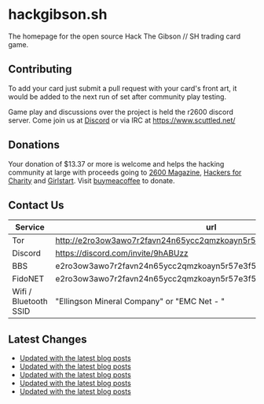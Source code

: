 # hackgibson.sh
The homepage for the open source Hack The Gibson // SH trading card game.


## Contributing

To add your card just submit a pull request with your card's front art, it would be added to the next run of set after community play testing.

Game play and discussions over the project is held the r2600 discord server. Come join us at [Discord](https://discord.com/invite/9hABUzz) or via IRC at https://www.scuttled.net/


## Donations

Your donation of $13.37 or more is welcome and helps the hacking community at large with proceeds going to [2600 Magazine](https://2600.com/), [Hackers for Charity](https://hackersforcharity.org) and [Girlstart](https://girlstart.org).  Visit [buymeacoffee](https://www.buymeacoffee.com/hackgibson.sh) to donate.


## Contact Us

Service | url
-|-
Tor | http://e2ro3ow3awo7r2favn24n65ycc2qmzkoayn5r57e3f56nvjwdcgg32ad.onion
Discord | https://discord.com/invite/9hABUzz
BBS | e2ro3ow3awo7r2favn24n65ycc2qmzkoayn5r57e3f56nvjwdcgg32ad.onion:23
FidoNET | e2ro3ow3awo7r2favn24n65ycc2qmzkoayn5r57e3f56nvjwdcgg32ad.onion:24554
Wifi / Bluetooth SSID | "Ellingson Mineral Company" or "EMC Net - <fidonet address>"

## Latest Changes
<!-- BLOG-POST-LIST:START -->
- [Updated with the latest blog posts](https://github.com/DFW2600/hackgibson.sh/commit/545bd37d3c5c8a71754c3f010a1adbd51c8c31b1)
- [Updated with the latest blog posts](https://github.com/DFW2600/hackgibson.sh/commit/6822d760660664aafbe72031d4a2d6aac30b1342)
- [Updated with the latest blog posts](https://github.com/DFW2600/hackgibson.sh/commit/2541c64efbf38885ddd7e06109dfe7c31681d43f)
- [Updated with the latest blog posts](https://github.com/DFW2600/hackgibson.sh/commit/eafd8993ae854456e57e4137f36a277dad9b887a)
- [Updated with the latest blog posts](https://github.com/DFW2600/hackgibson.sh/commit/4efb2662bcabde2a639ae610416841d63018c466)
<!-- BLOG-POST-LIST:END -->

